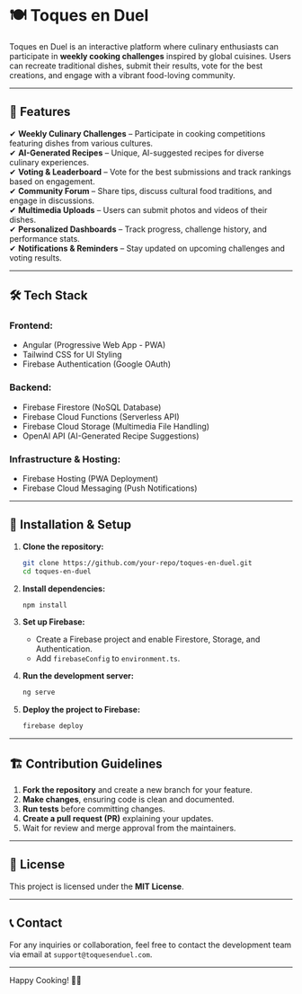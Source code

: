 # 🍽️ Toques en Duel

Toques en Duel is an interactive platform where culinary enthusiasts can participate in **weekly cooking challenges** inspired by global cuisines. Users can recreate traditional dishes, submit their results, vote for the best creations, and engage with a vibrant food-loving community.

---

## 🚀 Features

✔ **Weekly Culinary Challenges** – Participate in cooking competitions featuring dishes from various cultures.  
✔ **AI-Generated Recipes** – Unique, AI-suggested recipes for diverse culinary experiences.  
✔ **Voting & Leaderboard** – Vote for the best submissions and track rankings based on engagement.  
✔ **Community Forum** – Share tips, discuss cultural food traditions, and engage in discussions.  
✔ **Multimedia Uploads** – Users can submit photos and videos of their dishes.  
✔ **Personalized Dashboards** – Track progress, challenge history, and performance stats.  
✔ **Notifications & Reminders** – Stay updated on upcoming challenges and voting results.  

---

## 🛠️ Tech Stack

### **Frontend:**
- Angular (Progressive Web App - PWA)  
- Tailwind CSS for UI Styling  
- Firebase Authentication (Google OAuth)  

### **Backend:**
- Firebase Firestore (NoSQL Database)  
- Firebase Cloud Functions (Serverless API)  
- Firebase Cloud Storage (Multimedia File Handling)  
- OpenAI API (AI-Generated Recipe Suggestions)  

### **Infrastructure & Hosting:**
- Firebase Hosting (PWA Deployment)  
- Firebase Cloud Messaging (Push Notifications)  

---

## 🔧 Installation & Setup

1. **Clone the repository:**  
   ```sh
   git clone https://github.com/your-repo/toques-en-duel.git
   cd toques-en-duel
   ```

2. **Install dependencies:**  
   ```sh
   npm install
   ```

3. **Set up Firebase:**  
   - Create a Firebase project and enable Firestore, Storage, and Authentication.
   - Add `firebaseConfig` to `environment.ts`.

4. **Run the development server:**  
   ```sh
   ng serve
   ```

5. **Deploy the project to Firebase:**  
   ```sh
   firebase deploy
   ```

---

## 🏗️ Contribution Guidelines

1. **Fork the repository** and create a new branch for your feature.
2. **Make changes**, ensuring code is clean and documented.
3. **Run tests** before committing changes.
4. **Create a pull request (PR)** explaining your updates.
5. Wait for review and merge approval from the maintainers.

---

## 📜 License
This project is licensed under the **MIT License**.

---

## 📞 Contact
For any inquiries or collaboration, feel free to contact the development team via email at `support@toquesenduel.com`.

---

Happy Cooking! 🍲🔥
